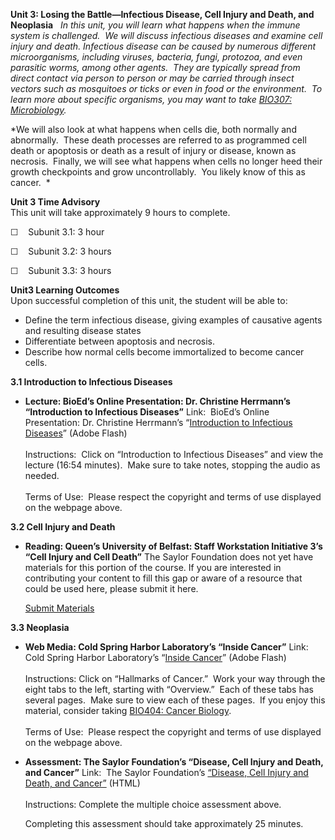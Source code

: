 **Unit 3: Losing the Battle—Infectious Disease, Cell Injury and Death,
and Neoplasia** <span id="3"></span> 
*In this unit, you will learn what happens when the immune system is
challenged.  We will discuss infectious diseases and examine cell injury
and death. Infectious disease can be caused by numerous different
microorganisms, including viruses, bacteria, fungi, protozoa, and even
parasitic worms, among other agents.  They are typically spread from
direct contact via person to person or may be carried through insect
vectors such as mosquitoes or ticks or even in food or the environment. 
To learn more about specific organisms, you may want to take [BIO307:
Microbiology](http://www.saylor.org/courses/bio307/).*  
  
 *We will also look at what happens when cells die, both normally and
abnormally.  These death processes are referred to as programmed cell
death or apoptosis or death as a result of injury or disease, known as
necrosis.  Finally, we will see what happens when cells no longer heed
their growth checkpoints and grow uncontrollably.  You likely know of
this as cancer.  *

**Unit 3 Time Advisory**  
This unit will take approximately 9 hours to complete.  
  
 ☐    Subunit 3.1: 3 hour  
  
 ☐    Subunit 3.2: 3 hours  
  
 ☐    Subunit 3.3: 3 hours

**Unit3 Learning Outcomes**  
Upon successful completion of this unit, the student will be able to:  
  
-   Define the term infectious disease, giving examples of causative
    agents and resulting disease states
-   Differentiate between apoptosis and necrosis.
-   Describe how normal cells become immortalized to become cancer
    cells.

**3.1 Introduction to Infectious Diseases** <span id="3.1"></span> 
-   **Lecture: BioEd’s Online Presentation: Dr. Christine Herrmann’s
    “Introduction to Infectious Diseases”**
    Link:  BioEd’s Online Presentation: Dr. Christine Herrmann’s
    “[Introduction to Infectious
    Diseases](http://www.bioedonline.org/presentations/index.cfm#presentation1)”
    (Adobe Flash)  
        
     Instructions:  Click on “Introduction to Infectious Diseases” and
    view the lecture (16:54 minutes).  Make sure to take notes, stopping
    the audio as needed.  
        
     Terms of Use:  Please respect the copyright and terms of use
    displayed on the webpage above.

**3.2 Cell Injury and Death** <span id="3.2"></span> 
-   **Reading: Queen’s University of Belfast: Staff Workstation
    Initiative 3’s “Cell Injury and Cell Death”**
    The Saylor Foundation does not yet have materials for this portion
    of the course. If you are interested in contributing your content to
    fill this gap or aware of a resource that could be used here, please
    submit it here.

    [Submit Materials](/contribute/)

**3.3 Neoplasia** <span id="3.3"></span> 
-   **Web Media: Cold Spring Harbor Laboratory’s “Inside Cancer”**
    Link: Cold Spring Harbor Laboratory’s “[Inside
    Cancer](http://www.insidecancer.org/)” (Adobe Flash)  
        
     Instructions: Click on “Hallmarks of Cancer.”  Work your way
    through the eight tabs to the left, starting with “Overview.”  Each
    of these tabs has several pages.  Make sure to view each of these
    pages.  If you enjoy this material, consider taking [BIO404: Cancer
    Biology](http://www.saylor.org/courses/bio404/).  
        
     Terms of Use:  Please respect the copyright and terms of use
    displayed on the webpage above.

-   **Assessment: The Saylor Foundation’s “Disease, Cell Injury and
    Death, and Cancer”**
    Link:  The Saylor Foundation’s [“Disease, Cell Injury and Death, and
    Cancer”](http://school.saylor.org/mod/quiz/view.php?id=1767) (HTML)  
        
     Instructions: Complete the multiple choice assessment above.   
      
     Completing this assessment should take approximately 25 minutes.


